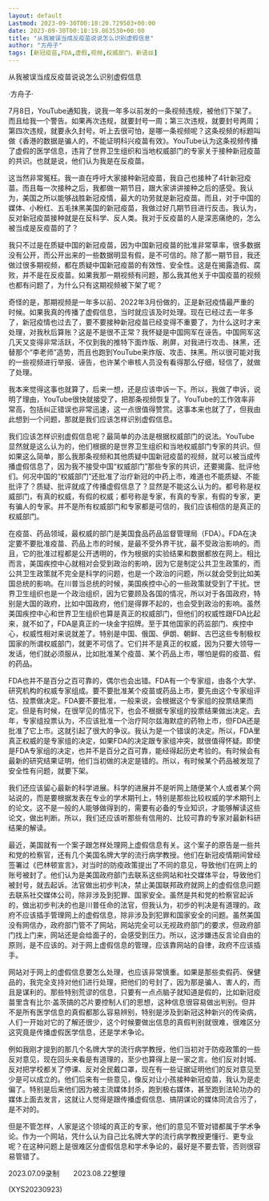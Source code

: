```yaml
---
layout: default
Lastmod: 2023-09-30T00:18:20.729503+00:00
date: 2023-09-30T00:18:19.863530+00:00
title: "从我被误当成反疫苗说说怎么识别虚假信息"
author: "方舟子"
tags: [新冠疫苗,FDA,虚假,视频,权威部门，新语丝]
---
```


从我被误当成反疫苗说说怎么识别虚假信息

·方舟子·

7月8日，YouTube通知我，说我一年多以前发的一条视频违规，被他们下架了。而且给我一个警告。如果再次违规，就要封号一周；第三次违规，就要封号两周；第四次违规，就要永久封号。听上去很可怕，是哪一条视频呢？这条视频的标题叫做《香港的数据是骗人的，不能证明科兴疫苗有效》。YouTube认为这条视频传播了虚假的医学信息，违背了世界卫生组织和当地权威部门的专家关于接种新冠疫苗的共识。也就是说，他们认为我是在反疫苗。

这当然非常冤枉。我一直在呼吁大家接种新冠疫苗，我自己也接种了4针新冠疫苗。而且每一次接种之后，我都做一期节目，跟大家讲讲接种之后的感受。我认为，美国之所以能够战胜新冠疫情，最大的功劳就是新冠疫苗。而且，对于中国的媒体、小粉红、五毛抹黑美国的新冠疫苗，我做过好几期节目进行反击。我认为，反对新冠疫苗接种就是在反科学、反人类。我对于反疫苗的人是深恶痛绝的，怎么被当成是反疫苗的了？

我只不过是在质疑中国的新冠疫苗，因为中国新冠疫苗的批准非常草率，很多数据没有公开，而公开出来的一些数据明显有假，是不可信的。除了那一期节目，我还做过很多期视频，都在质疑中国新冠疫苗的有效性、安全性。这是在揭露造假、腐败，并不是在反疫苗。如果我那一期视频有问题，那么我其他关于中国疫苗的视频也都有问题了，为什么只有这期视频被下架了呢？

奇怪的是，那期视频是一年多以前、2022年3月份做的，正是新冠疫情最严重的时候。如果我真的传播了虚假信息，当时就应该及时处理。现在已经过去一年多了，新冠疫情也过去了，要不要接种新冠疫苗已经变得不重要了，为什么这时才来处理，对我秋后算账？这是不是很不正常？我怀疑是中国网军在诬告。中国网军这几天又变得非常活跃，不仅到我的推特下面炸版、刷屏，对我进行攻击、抹黑，还替那个“李老师”造势，而且也跑到YouTube来炸版、攻击、抹黑。所以很可能对我的一些视频进行举报、诬告，也许某个审核人员没有看得那么仔细，轻信了，就做了处理。

我本来觉得这事也就算了，后来一想，还是应该申诉一下。所以，我做了申诉，说明了理由，YouTube很快就接受了，把那条视频恢复了。YouTube的工作效率非常高，包括纠正错误也非常迅速，这一点很值得赞赏。这事本来也就了了，但我由此想到一个问题，那就是我们应该怎样识别虚假信息。

我们应该怎样识别虚假信息呢？最简单的办法是根据权威部门的说法。YouTube显然就是这么认为的，他们根据的是世界卫生组织和当地权威部门专家的共识。但如果这么简单，那么我那条视频和其他质疑中国新冠疫苗的视频，就可以被当成传播虚假信息了，因为我不接受中国“权威部门”那些专家的共识，还要揭露、批评他们。何况中国的“权威部门”还批准了治疗新冠的中药上市，难道也不能质疑、不能批评了？质疑、批评就成了传播虚假信息了？显然是不能这么认为的。都号称是权威部门，有真的权威，有假的权威；都号称是专家，有真的专家，有假的专家，更有骗人的专家。并不是所有权威部门和专家都是可信的，我们应该相信的是真正的权威部门。

在疫苗、药品领域，最权威的部门是美国食品药品监督管理局（FDA）。FDA在决定要不要批准疫苗、药品上市的时候，是最不受外界干扰，最不受政治影响的。而且，它的批准过程都是公开透明的，作为根据的实验结果和数据都放在网上。相比而言，美国疾控中心就相对会受到政治的影响，因为它是制定公共卫生政策的，而公共卫生政策就不完全是科学的问题，也是一个政治的问题，所以就会受到比如美国总统的影响。在川普当总统的时候，美国疾控中心的一些政策就受到了干扰。世界卫生组织也是一个政治组织，因为它要顾及各国的情况，所以对于各国政府，特别是大国的政府，比如中国政府，他们是得罪不起的，也会受到政治的影响。虽然美国疾控中心和世界卫生组织也算是真正的权威部门，但他们的权威性跟FDA比起来，就不如了，FDA是真正的一块金字招牌。至于其他国家的药监部门、疾控中心，权威性相对来说就差了。特别是中国、俄国、伊朗、朝鲜、古巴这些专制极权国家的所谓权威部门，就更不可信了。它们并不是真正的权威，因为只要大领导一发话，他们就必须服从，比如批准某个疫苗、某个药品上市，哪怕是假的疫苗、假的药品。

FDA也并不是百分之百可靠的，偶尔也会出错。FDA有一个专家组，由各个大学、研究机构的权威专家组成。要不要批准某个疫苗或药品上市，要先由这个专家组评估、投票做决定。FDA要不要批准，一般来说，会根据这个专家组的投票结果而定。但是有时候，在很罕见的情况下，也会不根据专家组的投票结果做出决定。去年，专家组投票认为，不应该批准一个治疗阿尔兹海默症的药物上市，但FDA还是批准了它上市。这就引起了很大的争议。我认为是一个错误的决定。所以，FDA里真正权威的是专家组的决定，如果FDA的决定跟专家组冲突，就很值得怀疑。即使是FDA专家组的决定，也并不是百分之百可靠，能经得起历史考验的。有时候会有最新的研究结果证明，他们当初做的决定是错的。所以，有时候某个药品被发现了安全性有问题，就要下架。

我们还应该留心最新的科学进展。科学的进展并不是听网上随便某个人或者某个网站说的，而是要根据发表在专业的学术期刊上，特别是那些比较权威的学术期刊上的论文。这不是一般的人能够做得到的，需要有必备的专业知识，才能够解读这些论文，做出判断。所以，我们还应该听那些有信用的、比较可靠的专家对最新科研结果的解读。

最近，美国就有一个案子跟怎样处理网上虚假信息有关。这个案子的原告是一些共和党的检察官，还有几个美国名牌大学的流行病学教授。他们在新冠疫情期间曾经签署过《巴林顿宣言》，对当时的防疫政策提出了不同的意见，导致他们在网上的账号被封了。他们认为是美国政府部门去联系这些网站和社交媒体平台，导致他们被封号，就去起诉。法官做出初步判决，禁止美国联邦政府就网上的虚假信息问题去联系社交媒体公司，除非涉及到犯罪、国家安全。虽然是共和党的检察官起诉的，做出初步判决的也是川普任命的法官，但我认为，初步的判决是有道理的。政府不应该插手管理网上的虚假信息，除非涉及到犯罪和国家安全的问题。虽然美国没有网信办，政府部门管不了网站，网站完全可以无视政府部门的要求，但政府部门找上门来，网站还是会给面子的，会感受到压力。所以，这涉嫌违反言论自由的原则，是不应该的。对于网上虚假信息的管理，应该靠网站的自律，政府不应该插手。

网站对于网上的虚假信息要怎么处理，也应该非常慎重。如果是那些卖假药、保健品的，我完全支持对他们进行处理，把他们的号封了，因为那是骗人、害人的，而且是谋利的。那些特别荒谬的信息，只要有一点点脑子就知道是假的，比如新冠疫苗里含有比尔·盖茨搞的芯片要控制人们的思想，这种信息很容易做出判别。但并不是所有医学信息的真假都那么容易辨别，特别是涉及到新冠这种新兴的传染病，人们一开始对它的了解还很少，这个时候要做出信息的真假判别就很难，很难区分这究竟是传播虚假医学信息，还是学术争论。

例如我刚才提到的那几个名牌大学的流行病学教授，他们当初对于防疫政策的一些反对意见，现在回头来看是有道理的，至少也算得上是一家之言。他们反对封城、反对把学校都关了停课、反对全民戴口罩，现在有一些证据证明他们的反对意见至少是可以成立的。他们后来有一些意见，像反对让小孩接种新冠疫苗，我认为是走偏了。特别是后来他们因为被主流媒体封杀，跑到极右媒体，甚至跑到法轮功办的媒体上面去发言，这就让人觉得是跟传播虚假信息、搞阴谋论的媒体同流合污了，是不对的。

但是不管怎样，人家是这个领域的真正的专家，他们的意见不管对错都属于学术争论。作为一个网站，凭什么认为自己比名牌大学的流行病学教授更懂行、更专业呢？在这种问题上是很难区分虚假信息和学术争论的，最好是不要去管，否则很容易管错了。

2023.07.09录制　　2023.08.22整理

(XYS20230923)

